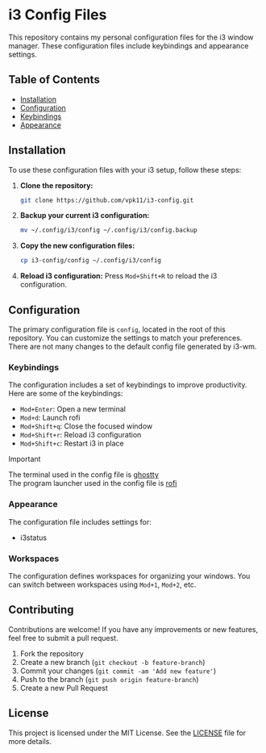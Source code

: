 # i3 Config Files

This repository contains my personal configuration files for the i3 window manager. These configuration files include keybindings and appearance settings.

## Table of Contents

- [Installation](#installation)
- [Configuration](#configuration)
- [Keybindings](#keybindings)
- [Appearance](#appearance)

## Installation

To use these configuration files with your i3 setup, follow these steps:

1. **Clone the repository:**
    ```bash
    git clone https://github.com/vpk11/i3-config.git
    ```

2. **Backup your current i3 configuration:**
    ```bash
    mv ~/.config/i3/config ~/.config/i3/config.backup
    ```

3. **Copy the new configuration files:**
    ```bash
    cp i3-config/config ~/.config/i3/config
    ```

4. **Reload i3 configuration:**
    Press `Mod+Shift+R` to reload the i3 configuration.

## Configuration

The primary configuration file is `config`, located in the root of this repository. You can customize the settings to match your preferences. There are not many changes to the default config file generated by i3-wm.

### Keybindings

The configuration includes a set of keybindings to improve productivity. Here are some of the keybindings:

- `Mod+Enter`: Open a new terminal
- `Mod+d`: Launch rofi
- `Mod+Shift+q`: Close the focused window
- `Mod+Shift+r`: Reload i3 configuration
- `Mod+Shift+c`: Restart i3 in place

> [!IMPORTANT] 
> The terminal used in the config file is [ghostty](https://github.com/ghostty-org/ghostty.git)\
> The program launcher used in the config file is [rofi](https://github.com/davatorium/rofi.git)

### Appearance

The configuration file includes settings for:

- i3status

### Workspaces

The configuration defines workspaces for organizing your windows. You can switch between workspaces using `Mod+1`, `Mod+2`, etc.

## Contributing

Contributions are welcome! If you have any improvements or new features, feel free to submit a pull request.

1. Fork the repository
2. Create a new branch (`git checkout -b feature-branch`)
3. Commit your changes (`git commit -am 'Add new feature'`)
4. Push to the branch (`git push origin feature-branch`)
5. Create a new Pull Request

## License

This project is licensed under the MIT License. See the [LICENSE](LICENSE) file for more details.


